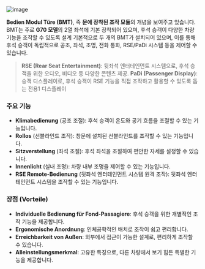 

![image](https://github.com/user-attachments/assets/46c7cbde-4ff1-4d53-a127-8a020eef2c3b)

**Bedien Modul Türe (BMT)**, 즉 **문에 장착된 조작 모듈**의 개념을 보여주고 있습니다. BMT는 주로 **G70 모델**의 2열 좌석에 기본 장착되어 있으며, 후석 승객이 다양한 차량 기능을 조작할 수 있도록 설계 기본적으로 두 개의 BMT가 설치되어 있으며, 이를 통해 후석 승객이 독립적으로 공조, 좌석, 조명, 전화 통화, RSE/PaDi 시스템 등을 제어할 수 있습니다.

> **RSE (Rear Seat Entertainment)**: 뒷좌석 엔터테인먼트 시스템으로, 후석 승객을 위한 오디오, 비디오 등 다양한 콘텐츠 제공.
> **PaDi (Passenger Display)**: 승객 디스플레이로, 후석 승객이 RSE 기능을 직접 조작하고 활용할 수 있도록 돕는 전용1 디스플레이

### 주요 기능

- **Klimabedienung** (공조 조절): 후석 승객이 온도와 공기 흐름을 조절할 수 있는 기능입니다.
- **Rollos** (선블라인드 조작): 창문에 설치된 선블라인드를 조작할 수 있는 기능입니다.
- **Sitzverstellung** (좌석 조절): 후석 좌석을 조절하여 편안한 자세를 설정할 수 있습니다.
- **Innenlicht** (실내 조명): 차량 내부 조명을 제어할 수 있는 기능입니다.
- **RSE Remote-Bedienung** (뒷좌석 엔터테인먼트 시스템 원격 조작): 뒷좌석 엔터테인먼트 시스템을 조작할 수 있는 기능입니다.
### 장점 (Vorteile)

- **Individuelle Bedienung für Fond-Passagiere**: 후석 승객을 위한 개별적인 조작 기능을 제공합니다.
- **Ergonomische Anordnung**: 인체공학적인 배치로 조작이 쉽고 편리합니다.
- **Erreichbarkeit von Außen**: 외부에서 접근이 가능한 설계로, 편리하게 조작할 수 있습니다.
- **Alleinstellungsmerkmal**: 고유한 특징으로, 다른 차량에서 보기 힘든 특별한 기능을 제공합니다.